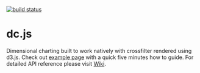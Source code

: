 [![build status](https://secure.travis-ci.org/NickQiZhu/dc.js.png)](http://travis-ci.org/NickQiZhu/dc.js)

dc.js
=====

Dimensional charting built to work natively with crossfilter rendered using d3.js. Check out
[example page](http://nickqizhu.github.com/dc.js/) with a quick five minutes how to guide. For
detailed API reference please visit [Wiki](https://github.com/NickQiZhu/dc.js/wiki).
